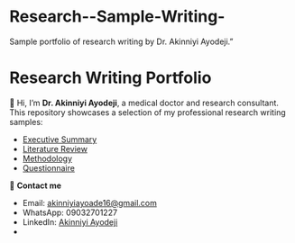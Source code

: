 # Research--Sample-Writing-
Sample portfolio of research writing by Dr. Akinniyi Ayodeji.”
# Research Writing Portfolio  

👋 Hi, I’m **Dr. Akinniyi Ayodeji**, a medical doctor and research consultant.  
This repository showcases a selection of my professional research writing samples:  

- [Executive Summary](./Sample_Executive_Summary.pdf)  
- [Literature Review](./Sample_Literature_Review.pdf)  
- [Methodology](./Sample_Methodology.pdf)  
- [Questionnaire](./Sample_Questionnaire.pdf)  

📩 **Contact me**  
- Email: akinniyiayoade16@gmail.com  
- WhatsApp: 09032701227  
- LinkedIn: [Akinniyi Ayodeji](https://www.linkedin.com)
- 
